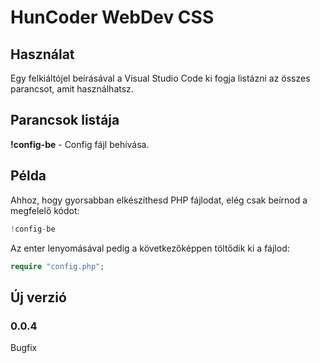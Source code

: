 # HunCoder WebDev CSS

## Használat

Egy felkiáltójel beírásával a Visual Studio Code ki fogja listázni az összes parancsot, amit használhatsz.

## Parancsok listája

**!config-be** - Config fájl behívása.  

## Példa

Ahhoz, hogy gyorsabban elkészíthesd PHP fájlodat, elég csak beírnod a megfelelő kódot:

```php
!config-be
```

Az enter lenyomásával pedig a következőképpen töltődik ki a fájlod:

```php
require "config.php";
```

## Új verzió

### 0.0.4

Bugfix